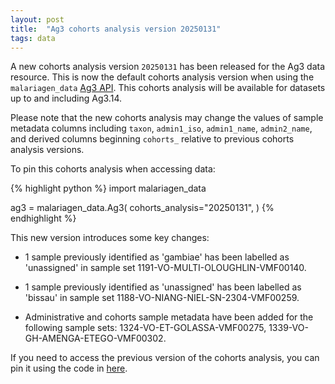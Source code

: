 ```yaml
---
layout: post
title:  "Ag3 cohorts analysis version 20250131"
tags: data
---
```


A new cohorts analysis version `20250131` has been released for the
Ag3 data resource. This is now the default cohorts analysis version
when using the `malariagen_data` [Ag3
API](https://malariagen.github.io/malariagen-data-python/latest/Ag3.html). This
cohorts analysis will be available for datasets up to and including Ag3.14.

Please note that the new cohorts analysis may change the values of
sample metadata columns including `taxon`, `admin1_iso`,
`admin1_name`, `admin2_name`, and derived columns beginning `cohorts_`
relative to previous cohorts analysis versions.

To pin this cohorts analysis when accessing data:

{% highlight python %}
import malariagen_data

ag3 = malariagen_data.Ag3(
    cohorts_analysis="20250131",
)
{% endhighlight %}

This new version introduces some key changes: 



- 1 sample previously identified as 'gambiae' has been labelled as 'unassigned' in sample set 1191-VO-MULTI-OLOUGHLIN-VMF00140.

- 1 sample previously identified as 'unassigned' has been labelled as 'bissau' in sample set 1188-VO-NIANG-NIEL-SN-2304-VMF00259.

- Administrative and cohorts sample metadata have been added for the following sample sets: 1324-VO-ET-GOLASSA-VMF00275, 1339-VO-GH-AMENGA-ETEGO-VMF00302.

    
If you need to access the previous version of the cohorts analysis, you can pin it using the code in [here](https://malariagen.github.io/vobs-updates/2024/10/02/ag3-cohorts-v20240924.html).
